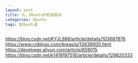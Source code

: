 ```yaml
---
layout: post
title: 九、Ubuntu开机自启动
categories: Ubuntu
tags: [Ubuntu]
---
```


https://blog.csdn.net/KYJL888/article/details/103687876
https://www.cnblogs.com/Areas/p/13439000.html
https://developer.aliyun.com/article/659015
https://blog.csdn.net/k1419197516/article/details/129820333

